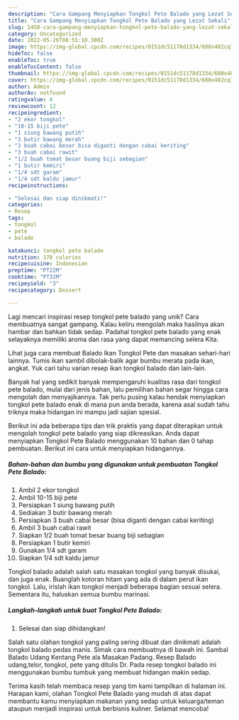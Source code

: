 ```yaml
---
description: "Cara Gampang Menyiapkan Tongkol Pete Balado yang Lezat Sekali"
title: "Cara Gampang Menyiapkan Tongkol Pete Balado yang Lezat Sekali"
slug: 1450-cara-gampang-menyiapkan-tongkol-pete-balado-yang-lezat-sekali
category: Uncategorized
date: 2022-05-26T08:55:10.300Z
image: https://img-global.cpcdn.com/recipes/0151dc51178d1334/680x482cq70/tongkol-pete-balado-foto-resep-utama.jpg
hideToc: false
enableToc: true
enableTocContent: false
thumbnail: https://img-global.cpcdn.com/recipes/0151dc51178d1334/680x482cq70/tongkol-pete-balado-foto-resep-utama.jpg
cover: https://img-global.cpcdn.com/recipes/0151dc51178d1334/680x482cq70/tongkol-pete-balado-foto-resep-utama.jpg
author: Admin
authorAv: notfound
ratingvalue: 4
reviewcount: 12
recipeingredient:
- "2 ekor tongkol"
- "10-15 biji pete"
- "1 siung bawang putih"
- "3 butir bawang merah"
- "3 buah cabai besar bisa diganti dengan cabai keriting"
- "3 buah cabai rawit"
- "1/2 buah tomat besar buang biji sebagian"
- "1 butir kemiri"
- "1/4 sdt garam"
- "1/4 sdt kaldu jamur"
recipeinstructions:

- "Selesai dan siap dinikmati!"
categories:
- Resep
tags:
- tongkol
- pete
- balado

katakunci: tongkol pete balado 
nutrition: 178 calories
recipecuisine: Indonesian
preptime: "PT22M"
cooktime: "PT32M"
recipeyield: "3"
recipecategory: Dessert

---
```





Lagi mencari inspirasi resep tongkol pete balado yang unik? Cara membuatnya sangat gampang. Kalau keliru mengolah maka hasilnya akan hambar dan bahkan tidak sedap. Padahal tongkol pete balado yang enak selayaknya memiliki aroma dan rasa yang dapat memancing selera Kita.





Lihat juga cara membuat Balado Ikan Tongkol Pete dan masakan sehari-hari lainnya. Tumis ikan sambil dibolak-balik agar bumbu merata pada ikan, angkat. Yuk cari tahu varian resep ikan tongkol balado dan lain-lain.

Banyak hal yang sedikit banyak mempengaruhi kualitas rasa dari tongkol pete balado, mulai dari jenis bahan, lalu pemilihan bahan segar hingga cara mengolah dan menyajikannya. Tak perlu pusing kalau hendak menyiapkan tongkol pete balado enak di mana pun anda berada, karena asal sudah tahu triknya maka hidangan ini mampu jadi sajian spesial.






Berikut ini ada beberapa tips dan trik praktis yang dapat diterapkan untuk mengolah tongkol pete balado yang siap dikreasikan. Anda dapat menyiapkan Tongkol Pete Balado menggunakan 10 bahan dan 0 tahap pembuatan. Berikut ini cara untuk menyiapkan hidangannya.

<!--inarticleads1-->

##### Bahan-bahan dan bumbu yang digunakan untuk pembuatan Tongkol Pete Balado:

1. Ambil 2 ekor tongkol
1. Ambil 10-15 biji pete
1. Persiapkan 1 siung bawang putih
1. Sediakan 3 butir bawang merah
1. Persiapkan 3 buah cabai besar (bisa diganti dengan cabai keriting)
1. Ambil 3 buah cabai rawit
1. Siapkan 1/2 buah tomat besar buang biji sebagian
1. Persiapkan 1 butir kemiri
1. Gunakan 1/4 sdt garam
1. Siapkan 1/4 sdt kaldu jamur


Tongkol balado adalah salah satu masakan tongkol yang banyak disukai, dan juga enak. Buanglah kotoran hitam yang ada di dalam perut ikan tongkol. Lalu, irislah ikan tongkol menjadi beberapa bagian sesuai selera. Sementara itu, haluskan semua bumbu marinasi. 

<!--inarticleads2-->

##### Langkah-langkah untuk buat Tongkol Pete Balado:


1. Selesai dan siap dihidangkan!

Salah satu olahan tongkol yang paling sering dibuat dan dinikmati adalah tongkol balado pedas manis. Simak cara membuatnya di bawah ini. Sambal Balado Udang Kentang Pete ala Masakan Padang. Resep Balado udang,telor, tongkol, pete yang ditulis Dr. Pada resep tongkol balado ini menggunakan bumbu tumbuk yang membuat hidangan makin sedap. 

Terima kasih telah membaca resep yang tim kami tampilkan di halaman ini. Harapan kami, olahan Tongkol Pete Balado yang mudah di atas dapat membantu kamu menyiapkan makanan yang sedap untuk keluarga/teman ataupun menjadi inspirasi untuk berbisnis kuliner. Selamat mencoba!
